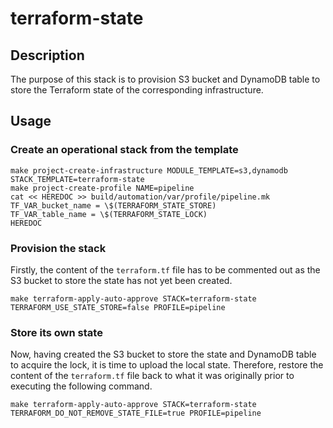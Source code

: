 # terraform-state

## Description

The purpose of this stack is to provision S3 bucket and DynamoDB table to store the Terraform state of the corresponding infrastructure.

## Usage

### Create an operational stack from the template

    make project-create-infrastructure MODULE_TEMPLATE=s3,dynamodb STACK_TEMPLATE=terraform-state
    make project-create-profile NAME=pipeline
    cat << HEREDOC >> build/automation/var/profile/pipeline.mk
    TF_VAR_bucket_name = \$(TERRAFORM_STATE_STORE)
    TF_VAR_table_name = \$(TERRAFORM_STATE_LOCK)
    HEREDOC

### Provision the stack

Firstly, the content of the `terraform.tf` file has to be commented out as the S3 bucket to store the state has not yet been created.

    make terraform-apply-auto-approve STACK=terraform-state TERRAFORM_USE_STATE_STORE=false PROFILE=pipeline

### Store its own state

Now, having created the S3 bucket to store the state and DynamoDB table to acquire the lock, it is time to upload the local state. Therefore, restore the content of the `terraform.tf` file back to what it was originally prior to executing the following command.

    make terraform-apply-auto-approve STACK=terraform-state TERRAFORM_DO_NOT_REMOVE_STATE_FILE=true PROFILE=pipeline
